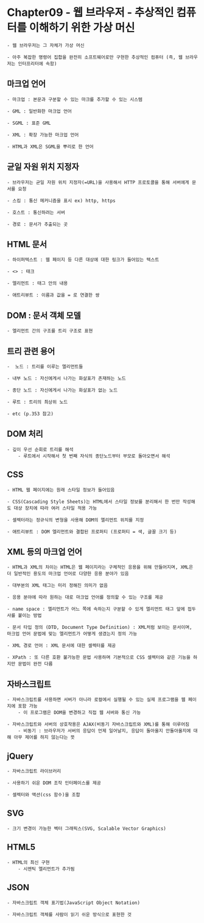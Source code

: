 # Chapter09 - 웹 브라우저 - 추상적인 컴퓨터를 이해하기 위한 가상 머신

    - 웹 브라우저는 그 자체가 가상 머신

    - 아주 복잡한 명령어 집합을 완전히 소프트웨어로만 구현한 추상적인 컴퓨터 (즉, 웹 브라우저는 인터프리터에 속함)

## 마크업 언어

    - 마크업 : 본문과 구분할 수 있는 마크를 추가할 수 있는 시스템

    - GML : 일반화한 마크업 언어

    - SGML : 표준 GML

    - XML : 확장 가능한 마크업 언어

    - HTML과 XML은 SGML을 뿌리로 한 언어

## 균일 자원 위치 지정자

    - 브라우저는 균일 자원 위치 지정자(=URL)을 사용해서 HTTP 프로토콜을 통해 서버에게 문서를 요청

    - 스킴 : 통신 메커니즘을 표시 ex) http, https
    
    - 호스트 : 통신하려는 서버

    - 경로 : 문서가 추출되는 곳

## HTML 문서

    - 하이퍼텍스트 : 웹 페이지 등 다른 대상에 대한 링크가 들어있는 텍스트

    - <> : 태크

    - 엘리먼트 : 태그 안의 내용

    - 애트리뷰트 : 이름과 값을 = 로 연결한 쌍

## DOM : 문서 객체 모델

    - 엘리먼트 간의 구조를 트리 구조로 표현

## 트리 관련 용어

    -  노드 : 트리를 이루는 엘리먼트들

    - 내부 노드 : 자신에게서 나가는 화살표가 존재하는 노드

    - 종단 노드 : 자신에게서 나가는 화살표가 없는 노드

    - 루트 : 트리의 최상위 노드

    - etc (p.353 참고)

## DOM 처리

    - 깊이 우선 순회로 트리를 해석
        - 루트에서 시작해서 첫 번째 자식의 종단노드부터 부모로 돌아오면서 해석

## CSS

    - HTML 웹 페이지에는 원래 스타일 정보가 들어있음

    - CSS(Cascading Style Sheets)는 HTML에서 스타일 정보를 분리해서 한 번만 작성해도 대상 장치에 따라 여러 스타일 적용 가능

    - 셀렉터라는 정규식의 변형을 사용해 DOM의 엘리먼트 위치를 지정

    - 애트리뷰트 : DOM 엘리먼트와 결합된 프로퍼티 (프로퍼티 = 색, 글꼴 크기 등)

## XML 등의 마크업 언어

    - HTML과 XML의 차이는 HTML은 웹 페이지라는 구체적인 응용을 위해 만들어지며, XML은 더 일반적인 용도의 마크업 언어로 다양한 응용 분야가 있음

    - 대부분의 XML 태그는 미리 정해진 의미가 없음

    - 응용 분야에 따라 원하는 대로 마크업 언어를 정의할 수 있는 구조를 제공

    - name space : 엘리먼트가 어느 쪽에 속하는지 구분할 수 있게 엘리먼트 태그 앞에 접두사를 붙이는 방법

    - 문서 타입 정의 (DTD, Document Type Definition) : XML처럼 보이는 문서이며, 마크업 언어 문법에 맞는 엘리먼트가 어떻게 생겼는지 정의 가능

    - XML 경로 언어 : XML 문서에 대한 셀렉터를 제공

    - XPath : 또 다른 호환 불가능한 문법 사용하며 기본적으로 CSS 셀렉터와 같은 기능을 하지만 문법이 완전 다름

## 자바스크립트

    - 자바스크립트를 사용하면 서버가 아니라 로컬에서 실행될 수 있는 실제 프로그램을 웹 페이지에 포함 가능
        - 이 프로그램은 DOM을 변경하고 직접 웹 서버와 통신 가능

    - 자바스크립트와 서버의 상호작용은 AJAX(비동기 자바스크립트와 XML)를 통해 이루어짐
        - 비동기 : 브라우저가 서버의 응답이 언제 일어날지, 응답이 돌아올지 안돌아올지에 대해 아무 제어를 하지 않는다는 뜻

## jQuery

    - 자바스크립트 라이브러리

    - 사용하기 쉬운 DOM 조작 인터페이스를 제공

    - 셀렉터와 액션(css 함수)을 조합

## SVG

    - 크기 변경이 가능한 벡터 그래픽스(SVG, Scalable Vector Graphics)

## HTML5

    - HTML의 최신 구현
        - 시멘틱 엘리먼트가 추가됨

## JSON

    - 자바스크립트 객체 표기법(JavaScript Object Notation)

    - 자바스크립트 객체를 사람이 읽기 쉬운 방식으로 표현한 것